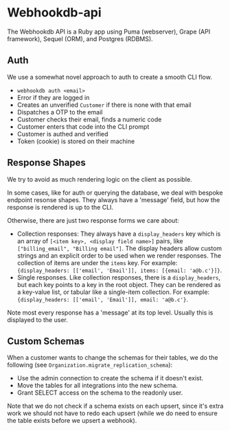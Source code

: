 # Webhookdb-api

The Webhookdb API is a Ruby app using Puma (webserver), Grape (API framework),
Sequel (ORM), and Postgres (RDBMS).  

## Auth

We use a somewhat novel approach to auth to create a smooth CLI flow.

- `webhookdb auth <email>`
- Error if they are logged in
- Creates an unverified `Customer` if there is none with that email
- Dispatches a OTP to the email
- Customer checks their email, finds a numeric code
- Customer enters that code into the CLI prompt
- Customer is authed and verified
- Token (cookie) is stored on their machine

## Response Shapes

We try to avoid as much rendering logic on the client as possible.

In some cases, like for auth or querying the database,
we deal with bespoke endpoint resonse shapes.
They always have a 'message' field,
but how the response is rendered is up to the CLI.

Otherwise, there are just two response forms we care about:

- Collection responses: They always have a `display_headers` key which is an array of
  `[<item key>, <display field name>]` pairs, like `["billing_email", "Billing email"]`.
  The display headers allow custom strings and an explicit order to be used
  when we render responses.
  The collection of items are under the `items` key.
  For example: `{display_headers: [['email', 'Email']], items: [{email: 'a@b.c'}]}`.
- Single responses. Like collection responses, there is a `display_headers`,
  but each key points to a key in the root object.
  They can be rendered as a key-value list, or tabular like a single-item collection.
  For example: `{display_headers: [['email', 'Email']], email: 'a@b.c'}`.

Note most every response has a 'message' at its top level.
Usually this is displayed to the user.

## Custom Schemas

When a customer wants to change the schemas for their tables,
we do the following (see `Organization.migrate_replication_schema`):

- Use the admin connection to create the schema if it doesn't exist.
- Move the tables for all integrations into the new schema.
- Grant SELECT access on the schema to the readonly user.

Note that we do not check if a schema exists on each upsert,
since it's extra work we should not have to redo each upsert
(while we do need to ensure the table exists before we upsert a webhook).
